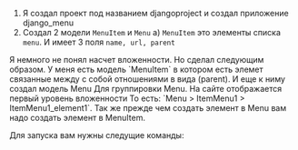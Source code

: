 1. Я создал проект под названием djangoproject и создал приложение django_menu
2. Создал 2 модели `MenuItem` и `Menu`
  a) `MenuItem` это элементы списка `menu`. И имеет 3 поля `name, url, parent`
<p>
Я немного не понял насчет вложенности. Но сделал следующим образом. У меня есть модель `MenuItem` в котором есть элемет связанные между с собой отношениями в вида (parent). И еще к ниму создал модель Menu Для группировки Menu. На сайте отображается первый уровень вложенности То есть:
`Menu > ItemMenu1 > ItemMenu1_element1`. Так же прежде чем создать элемент в Menu вам надо создать элемент в MenuItem.
<p>
Для запуска вам нужны следущие команды:


